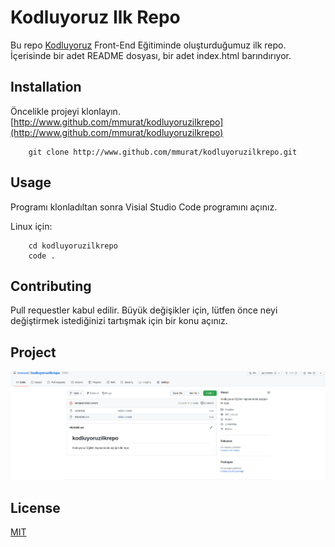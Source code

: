 # Kodluyoruz Ilk Repo

Bu repo [Kodluyoruz](http//www.kodluyoruz.org) Front-End Eğitiminde oluşturduğumuz ilk repo. İçerisinde bir adet README dosyası, bir adet index.html barındırıyor.

## Installation 


Öncelikle projeyi klonlayın. [http://www.github.com/mmurat/kodluyoruzilkrepo](http://www.github.com/mmurat/kodluyoruzilkrepo)

```
    git clone http://www.github.com/mmurat/kodluyoruzilkrepo.git
```

## Usage

Programı klonladıltan sonra Visial Studio Code programını açınız.

Linux için:

```
    cd kodluyoruzilkrepo
    code .
```

## Contributing 

Pull requestler kabul edilir. Büyük değişikler için, lütfen önce neyi değiştirmek istediğinizi tartışmak için bir konu açınız.

## Project

![Proje Resmi](./mmurat-kodluyoruzilkrepo-Kodluyoruz-Eğitimi-kapsamında-açtığım-ilk-repo.png)

## License 

[MIT](https://opensource.org/licenses/MIT)


